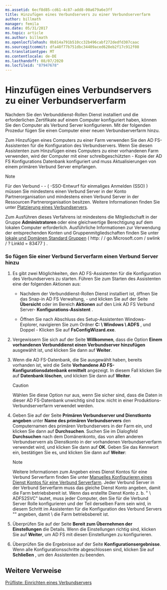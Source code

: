 ```yaml
---
ms.assetid: 6ecf8d85-cd61-4c87-add8-00a679a6e3ff
title: Hinzufügen eines Verbundservers zu einer Verbundserverfarm
author: billmath
manager: femila
ms.date: 05/31/2017
ms.topic: article
ms.author: billmath
ms.openlocfilehash: 0b814a791b510cc32b496cabf272dedfd307caac
ms.sourcegitcommit: dfa48f77b751dbc34409aced628eb2f17c912f08
ms.translationtype: MT
ms.contentlocale: de-DE
ms.lasthandoff: 08/07/2020
ms.locfileid: "87947678"
---
```

# <a name="add-a-federation-server-to-a-federation-server-farm"></a>Hinzufügen eines Verbundservers zu einer Verbundserverfarm


Nachdem Sie den Verbunddienst-Rollen Dienst installiert und die erforderlichen Zertifikate auf einem Computer konfiguriert haben, können Sie den Computer als Verbund Server konfigurieren. Mit der folgenden Prozedur fügen Sie einen Computer einer neuen Verbundserverfarm hinzu.

Zum Hinzufügen eines Computers zu einer Farm verwenden Sie den AD FS-Assistenten für die Konfiguration des Verbundservers. Wenn Sie diesen Assistenten zum Hinzufügen eines Computers zu einer vorhandenen Farm verwenden, wird der Computer mit einer schreibgeschützten \- Kopie der AD FS Konfigurations Datenbank konfiguriert und muss Aktualisierungen von einem primären Verbund Server empfangen.

> [!NOTE]
> Für den Verbund \- \- \( -SSO-Entwurf für einmaliges Anmelden (SSO) \) müssen Sie mindestens einen Verbund Server in der Konto Partnerorganisation und mindestens einen Verbund Server in der Ressourcen Partnerorganisation besitzen. Weitere Informationen finden Sie unter [Platzierung eines Verbundservers](/previous-versions/windows/it-pro/windows-server-2012-R2-and-2012/dd807127(v=ws.11)).

Zum Ausführen dieses Verfahrens ist mindestens die Mitgliedschaft in der Gruppe **Administratoren** oder eine gleichwertige Berechtigung auf dem lokalen Computer erforderlich.  Ausführliche Informationen zur Verwendung der entsprechenden Konten und Gruppenmitgliedschaften finden Sie unter [lokale und Domänen Standard Gruppen](https://go.microsoft.com/fwlink/?LinkId=83477) \( http: \/ \/ go.Microsoft.com \/ swlink \/ ? LinkId \= 83477 \) .

### <a name="to-add-a-federation-server-to-a-federation-server-farm"></a>So fügen Sie einer Verbund Serverfarm einen Verbund Server hinzu

1.  Es gibt zwei Möglichkeiten, den AD FS-Assistenten für die Konfiguration des Verbundservers zu starten. Führen Sie zum Starten des Assistenten eine der folgenden Aktionen aus:

    -   Nachdem der Verbunddienst-Rollen Dienst installiert ist, öffnen Sie das Snap-in AD FS Verwaltung, \- und klicken Sie auf der Seite **Übersicht** oder im Bereich **Aktionen** auf den Link AD FS Verbund Server- **Konfigurations-Assistent** .

    -   Öffnen Sie nach Abschluss des Setup-Assistenten Windows-Explorer, navigieren Sie zum Ordner **C: \\ Windows \\ ADFS** , und Doppel \- Klicken Sie auf **FsConfigWizard.exe**.

2.  Vergewissern Sie sich auf der Seite **Willkommen**, dass die Option **Einem vorhandenen Verbunddienst einen Verbundserver hinzufügen** ausgewählt ist, und klicken Sie dann auf **Weiter**.

3.  Wenn die AD FS-Datenbank, die Sie ausgewählt haben, bereits vorhanden ist, wird die Seite **Vorhandene AD FS-Konfigurationsdatenbank ermittelt** angezeigt. In diesem Fall klicken Sie auf **Datenbank löschen**, und klicken Sie dann auf **Weiter**.

    > [!CAUTION]
    > Wählen Sie diese Option nur aus, wenn Sie sicher sind, dass die Daten in dieser AD FS-Datenbank unwichtig sind bzw. nicht in einer Produktions-Verbundserverfarm verwendet werden.

4.  Geben Sie auf der Seite **Primären Verbundserver und Dienstkonto angeben** unter **Name des primären Verbundservers** den Computernamen des primären Verbundservers in der Farm ein, und klicken Sie dann auf **Durchsuchen**. Suchen Sie im Dialogfeld **Durchsuchen** nach dem Domänenkonto, das von allen anderen Verbundservern als Dienstkonto in der vorhandenen Verbundserverfarm verwendet wird, und klicken Sie dann auf **OK**. Geben Sie das Kennwort ein, bestätigen Sie es, und klicken Sie dann auf **Weiter**:

    > [!NOTE]
    > Weitere Informationen zum Angeben eines Dienst Kontos für eine Verbund Serverfarm finden Sie unter [Manuelles Konfigurieren eines Dienst Kontos für eine Verbund Serverfarm](Manually-Configure-a-Service-Account-for-a-Federation-Server-Farm.md). Jeder Verbund Server in der Verbund Serverfarm muss das gleiche Dienst Konto angeben, damit die Farm betriebsbereit ist. Wenn das erstellte Dienst Konto z. b. " \\ ADFS2SVC" lautet, muss jeder Computer, den Sie für die Verbund Server Rolle konfigurieren und der Teil derselben Farm sein wird, in diesem Schritt im Assistenten für die Konfiguration des Verbund Servers "" angeben, damit \\ die Farm betriebsbereit ist.

5.  Überprüfen Sie auf der Seite **Bereit zum Übernehmen der Einstellungen** die Details. Wenn die Einstellungen richtig sind, klicken Sie auf **Weiter**, um AD FS mit diesen Einstellungen zu konfigurieren.

6.  Überprüfen Sie die Ergebnisse auf der Seite **Konfigurationsergebnisse**. Wenn alle Konfigurationsschritte abgeschlossen sind, klicken Sie auf **Schließen** , um den Assistenten zu beenden.

## <a name="additional-references"></a>Weitere Verweise
[Prüfliste: Einrichten eines Verbundservers](Checklist--Setting-Up-a-Federation-Server.md)

